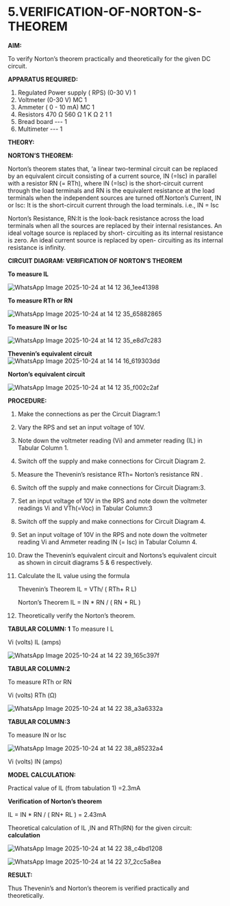 # 5.VERIFICATION-OF-NORTON-S-THEOREM

**AIM:**

To verify Norton’s theorem practically and theoretically for the given DC circuit.

**APPARATUS REQUIRED:**

1.	Regulated Power supply ( RPS)	(0-30 V)	1
2.	Voltmeter	(0-30 V) MC	1
3.	Ammeter	( 0 - 10 mA) MC	1
4.	Resistors	470 Ω 560 Ω 1 K Ω	2 1 1
5.	Bread board	---	1
6.	Multimeter	---	1

**THEORY:**

**NORTON’S THEOREM:**

Norton’s theorem states that, ‘a linear two-terminal circuit can be replaced by an equivalent circuit consisting of a current source, IN (=Isc) in parallel with a resistor RN (= RTh), where IN (=Isc) is the short-circuit current through the load terminals and RN is the equivalent resistance at the load terminals when the independent sources are turned off.Norton’s Current, IN or Isc:
It is the short-circuit current through the load terminals. i.e., IN = Isc

Norton’s Resistance, RN:It is the look-back resistance across the load terminals when all the sources are replaced by their internal resistances. An ideal voltage source is replaced by short- circuiting as its internal resistance is zero. An ideal current source is replaced by open- circuiting as its internal resistance is infinity.
 
**CIRCUIT DIAGRAM: VERIFICATION OF NORTON’S THEOREM**

**To measure IL**

![WhatsApp Image 2025-10-24 at 14 12 36_1ee41398](https://github.com/user-attachments/assets/0c93de4a-2290-43ac-b4ea-5547e8d9742b)

**To measure RTh or RN**

![WhatsApp Image 2025-10-24 at 14 12 35_65882865](https://github.com/user-attachments/assets/024a51b9-5155-405a-a77d-6f133df126b1)


**To measure IN or Isc**

![WhatsApp Image 2025-10-24 at 14 12 35_e8d7c283](https://github.com/user-attachments/assets/42133d23-8209-408d-a08e-b39aead99ac1)

 
**Thevenin’s equivalent circuit**
![WhatsApp Image 2025-10-24 at 14 14 16_619303dd](https://github.com/user-attachments/assets/6e4f9cd4-d9e4-4d98-a69b-2c690e427535)


**Norton’s equivalent circuit**

![WhatsApp Image 2025-10-24 at 14 12 35_f002c2af](https://github.com/user-attachments/assets/a4c911bd-c07c-42ad-936b-31a153caea08)


**PROCEDURE:**

1.	Make the connections as per the Circuit Diagram:1

2.	Vary the RPS and set an input voltage of 10V.

3.	Note down the voltmeter reading (Vi) and ammeter reading (IL) in Tabular Column 1.

4.	Switch off the supply and make connections for Circuit Diagram 2.

5.	Measure the Thevenin’s resistance RTh= Norton’s resistance RN .

6.	Switch off the supply and make connections for Circuit Diagram:3.

7.	Set an input voltage of 10V in the RPS and note down the voltmeter readings Vi and VTh(=Voc) in Tabular Column:3

8.	Switch off the supply and make connections for Circuit Diagram 4.

9.	Set an input voltage of 10V in the RPS and note down the voltmeter reading Vi and Ammeter reading IN (= Isc) in Tabular Column 4.

10.	Draw the Thevenin’s equivalent circuit and Nortons’s equivalent circuit as shown in circuit diagrams 5 & 6 respectively.

11.	Calculate the IL value using the formula

   	Thevenin’s Theorem IL = VTh/ ( RTh+ R L)

   	Norton’s Theorem IL = IN * RN / ( RN + RL )

12.	Theoretically verify the Norton’s theorem.

**TABULAR COLUMN: 1**
To measure I L

Vi (volts)	IL (amps)

![WhatsApp Image 2025-10-24 at 14 22 39_165c397f](https://github.com/user-attachments/assets/606708eb-ad53-40da-8b6f-fc85f1b1f208)

**TABULAR COLUMN:2**

To measure RTh or RN

Vi (volts)	RTh (Ω)

![WhatsApp Image 2025-10-24 at 14 22 38_a3a6332a](https://github.com/user-attachments/assets/e87889fd-389e-49cc-a540-55e1265b8ae4)


**TABULAR COLUMN:3**

To measure IN or Isc

![WhatsApp Image 2025-10-24 at 14 22 38_a85232a4](https://github.com/user-attachments/assets/f15089b7-b405-4b2e-896b-abb4e22b61b7)

Vi (volts)	IN (amps)
	
**MODEL CALCULATION:**

Practical value of IL (from tabulation 1) =2.3mA

**Verification of Norton’s theorem**

IL = IN * RN / ( RN+ RL ) = 2.43mA

Theoretical calculation of IL ,IN and RTh(RN) for the given circuit:
 **calculation**
 


![WhatsApp Image 2025-10-24 at 14 22 38_c4bd1208](https://github.com/user-attachments/assets/27f0fe3e-001b-4cf3-b287-c9f9af009975)

![WhatsApp Image 2025-10-24 at 14 22 37_2cc5a8ea](https://github.com/user-attachments/assets/c6ea1de1-f9f8-4487-8692-bed6580190c7)


**RESULT:**

Thus Thevenin’s and Norton’s theorem is verified practically and theoretically.
